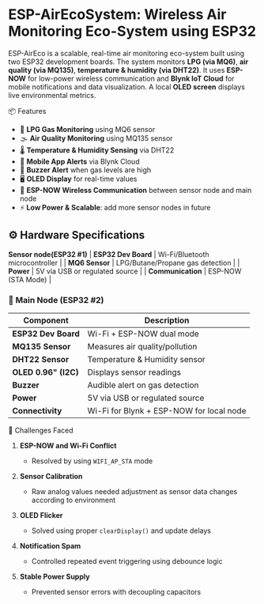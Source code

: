 #  ESP-AirEcoSystem: Wireless Air Monitoring Eco-System using ESP32

ESP-AirEco is a scalable, real-time air monitoring eco-system built using two ESP32 development boards. The system monitors **LPG (via MQ6)**, **air quality (via MQ135)**, **temperature & humidity (via DHT22)**. It uses **ESP-NOW** for low-power wireless communication and **Blynk IoT Cloud** for mobile notifications and data visualization. A local **OLED screen** displays live environmental metrics.

 📦 Features

- 🧪 **LPG Gas Monitoring** using MQ6 sensor
- 🌫️ **Air Quality Monitoring** using MQ135 sensor
- 🌡️ **Temperature & Humidity Sensing** via DHT22
- 📲 **Mobile App Alerts** via Blynk Cloud
- 🔔 **Buzzer Alert** when gas levels are high
- 🖥️ **OLED Display** for real-time values
- 📡 **ESP-NOW Wireless Communication** between sensor node and main node
- ⚡ **Low Power & Scalable**: add more sensor nodes in future


## ⚙️ Hardware Specifications

**Sensor node(ESP32 #1)**
| **ESP32 Dev Board** | Wi-Fi/Bluetooth microcontroller |
| **MQ6 Sensor** | LPG/Butane/Propane gas detection |
| **Power** | 5V via USB or regulated source |
| **Communication** | ESP-NOW (STA Mode) |

### 🔹 Main Node (ESP32 #2)

| Component | Description |
|----------|-------------|
| **ESP32 Dev Board** | Wi-Fi + ESP-NOW dual mode |
| **MQ135 Sensor** | Measures air quality/pollution |
| **DHT22 Sensor** | Temperature & Humidity sensor |
| **OLED 0.96" (I2C)** | Displays sensor readings |
| **Buzzer** | Audible alert on gas detection |
| **Power** | 5V via USB or regulated source |
| **Connectivity** | Wi-Fi for Blynk + ESP-NOW for local node |

 🚧 Challenges Faced

1. **ESP-NOW and Wi-Fi Conflict**
   - Resolved by using `WIFI_AP_STA` mode

2. **Sensor Calibration**
   - Raw analog values needed adjustment as sensor data changes according to  environment
    

3. **OLED Flicker**
   - Solved using proper `clearDisplay()` and update delays

4. **Notification Spam**
   - Controlled repeated event triggering using debounce logic

5. **Stable Power Supply**
   - Prevented sensor errors with decoupling capacitors








